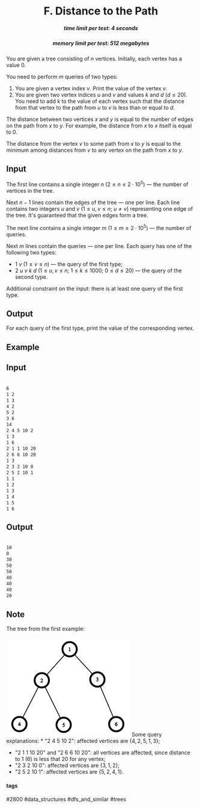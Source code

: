 <h1 style='text-align: center;'> F. Distance to the Path</h1>

<h5 style='text-align: center;'>time limit per test: 4 seconds</h5>
<h5 style='text-align: center;'>memory limit per test: 512 megabytes</h5>

You are given a tree consisting of $n$ vertices. Initially, each vertex has a value $0$.

You need to perform $m$ queries of two types: 

1. You are given a vertex index $v$. Print the value of the vertex $v$.
2. You are given two vertex indices $u$ and $v$ and values $k$ and $d$ ($d \le 20$). You need to add $k$ to the value of each vertex such that the distance from that vertex to the path from $u$ to $v$ is less than or equal to $d$.

The distance between two vertices $x$ and $y$ is equal to the number of edges on the path from $x$ to $y$. For example, the distance from $x$ to $x$ itself is equal to $0$.

The distance from the vertex $v$ to some path from $x$ to $y$ is equal to the minimum among distances from $v$ to any vertex on the path from $x$ to $y$.

## Input

The first line contains a single integer $n$ ($2 \le n \le 2 \cdot 10^5$) — the number of vertices in the tree.

Next $n - 1$ lines contain the edges of the tree — one per line. Each line contains two integers $u$ and $v$ ($1 \le u, v \le n$; $u \neq v$) representing one edge of the tree. It's guaranteed that the given edges form a tree.

The next line contains a single integer $m$ ($1 \le m \le 2 \cdot 10^5$) — the number of queries.

Next $m$ lines contain the queries — one per line. Each query has one of the following two types: 

* $1$ $v$ ($1 \le v \le n$) — the query of the first type;
* $2$ $u$ $v$ $k$ $d$ ($1 \le u, v \le n$; $1 \le k \le 1000$; $0 \le d \le 20$) — the query of the second type.

Additional constraint on the input: there is at least one query of the first type.

## Output

For each query of the first type, print the value of the corresponding vertex.

## Example

## Input


```

6
1 2
1 3
4 2
5 2
3 6
14
2 4 5 10 2
1 3
1 6
2 1 1 10 20
2 6 6 10 20
1 3
2 3 2 10 0
2 5 2 10 1
1 1
1 2
1 3
1 4
1 5
1 6

```
## Output


```

10
0
30
50
50
40
40
40
20

```
## Note

The tree from the first example: 

 ![](images/17cb2f0b91e1885508302ef7f3b68c6862d987f0.png)  Some query explanations: * "$2$ $4$ $5$ $10$ $2$": affected vertices are $\{4, 2, 5, 1, 3\}$;
* "$2$ $1$ $1$ $10$ $20$" and "$2$ $6$ $6$ $10$ $20$": all vertices are affected, since distance to $1$ ($6$) is less that $20$ for any vertex;
* "$2$ $3$ $2$ $10$ $0$": affected vertices are $\{3, 1, 2\}$;
* "$2$ $5$ $2$ $10$ $1$": affected vertices are $\{5, 2, 4, 1\}$.


#### tags 

#2800 #data_structures #dfs_and_similar #trees 